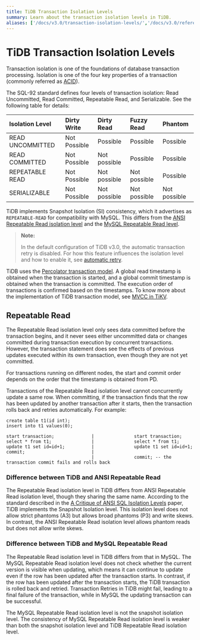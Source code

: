 ```yaml
---
title: TiDB Transaction Isolation Levels
summary: Learn about the transaction isolation levels in TiDB.
aliases: ['/docs/v3.0/transaction-isolation-levels/','/docs/v3.0/reference/transactions/transaction-isolation/','/docs/sql/transaction-isolation/']
---
```


# TiDB Transaction Isolation Levels

Transaction isolation is one of the foundations of database transaction processing. Isolation is one of the four key properties of a transaction (commonly referred as [ACID](/glossary.md#acid)).

The SQL-92 standard defines four levels of transaction isolation: Read Uncommitted, Read Committed, Repeatable Read, and Serializable. See the following table for details:

| Isolation Level  | Dirty Write   | Dirty Read | Fuzzy Read     | Phantom |
| :----------- | :------------ | :------------- | :----------| :-------- |
| READ UNCOMMITTED | Not Possible | Possible     | Possible     | Possible     |
| READ COMMITTED   | Not Possible | Not possible | Possible     | Possible     |
| REPEATABLE READ  | Not Possible | Not possible | Not possible | Possible     |
| SERIALIZABLE     | Not Possible | Not possible | Not possible | Not possible |

TiDB implements Snapshot Isolation (SI) consistency, which it advertises as `REPEATABLE-READ` for compatibility with MySQL. This differs from the [ANSI Repeatable Read isolation level](#difference-between-tidb-and-ansi-repeatable-read) and the [MySQL Repeatable Read level](#difference-between-tidb-and-mysql-repeatable-read).

> **Note:**
>
> In the default configuration of TiDB v3.0, the automatic transaction retry is disabled. For how this feature influences the isolation level and how to enable it, see [automatic retry](/optimistic-transaction.md#automatic-retry).

TiDB uses the [Percolator transaction model](https://research.google.com/pubs/pub36726.html). A global read timestamp is obtained when the transaction is started, and a global commit timestamp is obtained when the transaction is committed. The execution order of transactions is confirmed based on the timestamps. To know more about the implementation of TiDB transaction model, see [MVCC in TiKV](https://pingcap.com/blog/2016-11-17-mvcc-in-tikv/).

## Repeatable Read

The Repeatable Read isolation level only sees data committed before the transaction begins, and it never sees either uncommitted data or changes committed during transaction execution by concurrent transactions. However, the transaction statement does see the effects of previous updates executed within its own transaction, even though they are not yet committed.

For transactions running on different nodes, the start and commit order depends on the order that the timestamp is obtained from PD.

Transactions of the Repeatable Read isolation level cannot concurrently update a same row. When committing, if the transaction finds that the row has been updated by another transaction after it starts, then the transaction rolls back and retries automatically. For example:

```
create table t1(id int);
insert into t1 values(0);

start transaction;              |               start transaction;
select * from t1;               |               select * from t1;
update t1 set id=id+1;          |               update t1 set id=id+1;
commit;                         |
                                |               commit; -- the transaction commit fails and rolls back
```

### Difference between TiDB and ANSI Repeatable Read

The Repeatable Read isolation level in TiDB differs from ANSI Repeatable Read isolation level, though they sharing the same name. According to the standard described in the [A Critique of ANSI SQL Isolation Levels](https://www.microsoft.com/en-us/research/wp-content/uploads/2016/02/tr-95-51.pdf) paper, TiDB implements the Snapshot Isolation level. This isolation level does not allow strict phantoms (A3) but allows broad phantoms (P3) and write skews. In contrast, the ANSI Repeatable Read isolation level allows phantom reads but does not allow write skews.

### Difference between TiDB and MySQL Repeatable Read

The Repeatable Read isolation level in TiDB differs from that in MySQL. The MySQL Repeatable Read isolation level does not check whether the current version is visible when updating, which means it can continue to update even if the row has been updated after the transaction starts. In contrast, if the row has been updated after the transaction starts, the TiDB transaction is rolled back and retried. Transaction Retries in TiDB might fail, leading to a final failure of the transaction, while in MySQL the updating transaction can be successful.

The MySQL Repeatable Read isolation level is not the snapshot isolation level. The consistency of MySQL Repeatable Read isolation level is weaker than both the snapshot isolation level and TiDB Repeatable Read isolation level.
